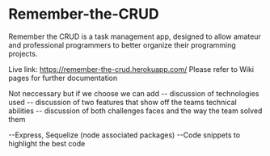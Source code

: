 # Remember-the-CRUD
Remember the CRUD is a task management app, designed to allow amateur and professional programmers to better organize their programming projects.

Live link: https://remember-the-crud.herokuapp.com/
Please refer to Wiki pages for further documentation

Not neccessary but if we choose we can add
-- discussion of technologies used
-- discussion of two features that show off the teams technical abilities
-- discussion of both challenges faces and the way the team solved them

--Express, Sequelize (node associated packages)
--Code snippets to highlight the best code
